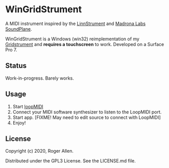 # WinGridStrument

A MIDI instrument inspired by the [LinnStrument](http://www.rogerlinndesign.com/linnstrument.html) and 
[Madrona Labs SoundPlane](http://madronalabs.com/soundplane).

WinGridStrument is a Windows (win32) reimplementation of my [Gridstrument](https://github.com/rogerallen/GridStrument) 
and **requires a touchscreen** to work.  Developed on a Surface Pro 7.

## Status

Work-in-progress.  Barely works.

## Usage

1. Start [loopMIDI](http://www.tobias-erichsen.de/software/loopmidi.html) 
2. Connect your MIDI software synthesizer to listen to the LoopMIDI port.
3. Start app. [FIXME! May need to edit source to connect with LoopMIDI]
4. Enjoy!

## License

Copyright (c) 2020, Roger Allen.

Distributed under the GPL3 License.  See the LICENSE.md file.
